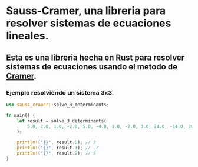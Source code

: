 # Sauss-Cramer, una libreria para resolver sistemas de ecuaciones lineales.

## Esta es una libreria hecha en Rust para resolver sistemas de ecuaciones usando el metodo de [Cramer](https://es.wikipedia.org/wiki/Regla_de_Cramer).

### Ejemplo resolviendo un sistema 3x3.

```rust
use sauss_cramer::solve_3_determinants;

fn main() {
    let result = solve_3_determinants(
        5.0, 2.0, 1.0, -2.0, 5.0, -4.0, 1.0, -2.0, 3.0, 24.0, -14.0, 26.0,
    );

    println!("{}", result.0); // 3
    println!("{}", result.1); // -2
    println!("{}", result.2); // 5
}
```
